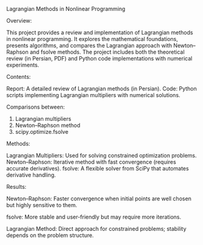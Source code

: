 Lagrangian Methods in Nonlinear Programming

Overview:

This project provides a review and implementation of Lagrangian methods in nonlinear programming. It explores the mathematical foundations, presents algorithms, and compares the Lagrangian approach with Newton–Raphson and fsolve methods.
The project includes both the theoretical review (in Persian, PDF) and Python code implementations with numerical experiments.

Contents:

Report: A detailed review of Lagrangian methods (in Persian).
Code: Python scripts implementing Lagrangian multipliers with numerical solutions.

Comparisons between:

1) Lagrangian multipliers
2) Newton–Raphson method
3) scipy.optimize.fsolve

Methods:

Lagrangian Multipliers: Used for solving constrained optimization problems.
Newton–Raphson: Iterative method with fast convergence (requires accurate derivatives).
fsolve: A flexible solver from SciPy that automates derivative handling.

Results:

Newton–Raphson: Faster convergence when initial points are well chosen but highly sensitive to them.

fsolve: More stable and user-friendly but may require more iterations.

Lagrangian Method: Direct approach for constrained problems; stability depends on the problem structure.
